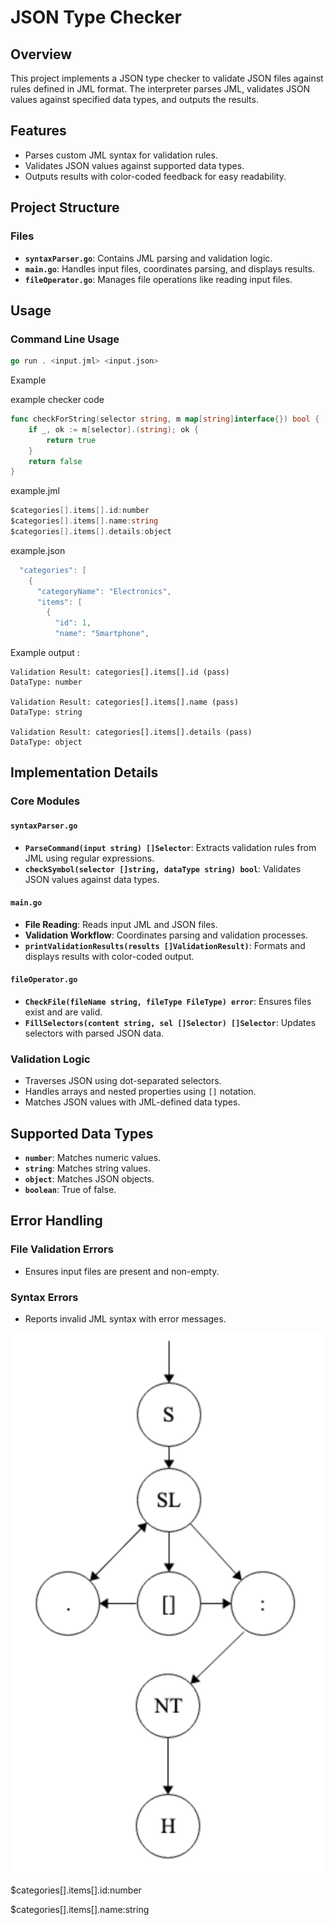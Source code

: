 # JSON Type Checker

## Overview

This project implements a JSON type checker to validate JSON files against rules defined in JML format. The interpreter parses JML, validates JSON values against specified data types, and outputs the results.

## Features

- Parses custom JML syntax for validation rules.
- Validates JSON values against supported data types.
- Outputs results with color-coded feedback for easy readability.

## Project Structure

### Files

- **`syntaxParser.go`**: Contains JML parsing and validation logic.
- **`main.go`**: Handles input files, coordinates parsing, and displays results.
- **`fileOperator.go`**: Manages file operations like reading input files.

## Usage

### Command Line Usage

```go
go run . <input.jml> <input.json>
```

Example

example checker code

```go
func checkForString(selector string, m map[string]interface{}) bool {
	if _, ok := m[selector].(string); ok {
		return true
	}
	return false
}
```

example.jml

```go
$categories[].items[].id:number
$categories[].items[].name:string
$categories[].items[].details:object
```

example.json

```go
  "categories": [
    {
      "categoryName": "Electronics",
      "items": [
        {
          "id": 1,
          "name": "Smartphone",
```

Example output :

```
Validation Result: categories[].items[].id (pass)
DataType: number

Validation Result: categories[].items[].name (pass)
DataType: string

Validation Result: categories[].items[].details (pass)
DataType: object
```

## Implementation Details

### Core Modules

#### `syntaxParser.go`

- **`ParseCommand(input string) []Selector`**: Extracts validation rules from JML using regular expressions.
- **`checkSymbol(selector []string, dataType string) bool`**: Validates JSON values against data types.

#### `main.go`

- **File Reading**: Reads input JML and JSON files.
- **Validation Workflow**: Coordinates parsing and validation processes.
- **`printValidationResults(results []ValidationResult)`**: Formats and displays results with color-coded output.

#### `fileOperator.go`

- **`CheckFile(fileName string, fileType FileType) error`**: Ensures files exist and are valid.
- **`FillSelectors(content string, sel []Selector) []Selector`**: Updates selectors with parsed JSON data.

### Validation Logic

- Traverses JSON using dot-separated selectors.
- Handles arrays and nested properties using `[]` notation.
- Matches JSON values with JML-defined data types.

## Supported Data Types

- **`number`**: Matches numeric values.
- **`string`**: Matches string values.
- **`object`**: Matches JSON objects.
- **`boolean`**: True of false.

## Error Handling

### File Validation Errors

- Ensures input files are present and non-empty.

### Syntax Errors

- Reports invalid JML syntax with error messages.

![image info](./graph.png)

$categories[].items[].id:number

$categories[].items[].name:string
